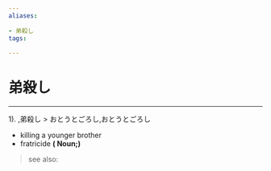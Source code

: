 ```yaml
---
aliases:
    
- 弟殺し
tags:
    
---
```


# 弟殺し
---
1).
,弟殺し > おとうとごろし,おとうとごろし

- killing a younger brother
- fratricide
**( Noun;)**
> see also: 
            